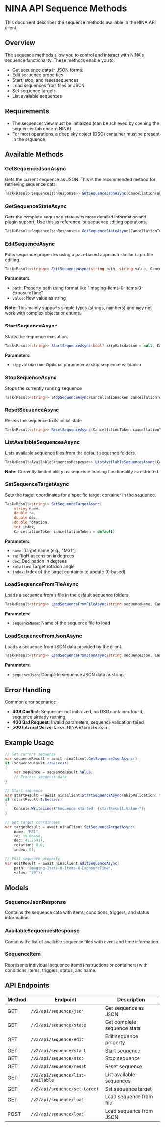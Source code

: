 # NINA API Sequence Methods

This document describes the sequence methods available in the NINA API client.

## Overview

The sequence methods allow you to control and interact with NINA's sequence functionality. These methods enable you to:
- Get sequence data in JSON format
- Edit sequence properties
- Start, stop, and reset sequences
- Load sequences from files or JSON
- Set sequence targets
- List available sequences

## Requirements

- The sequencer view must be initialized (can be achieved by opening the sequencer tab once in NINA)
- For most operations, a deep sky object (DSO) container must be present in the sequence

## Available Methods

### GetSequenceJsonAsync
Gets the current sequence as JSON. This is the recommended method for retrieving sequence data.

```csharp
Task<Result<SequenceJsonResponse>> GetSequenceJsonAsync(CancellationToken cancellationToken = default)
```

### GetSequenceStateAsync
Gets the complete sequence state with more detailed information and plugin support. Use this as reference for sequence editing operations.

```csharp
Task<Result<SequenceJsonResponse>> GetSequenceStateAsync(CancellationToken cancellationToken = default)
```

### EditSequenceAsync
Edits sequence properties using a path-based approach similar to profile editing.

```csharp
Task<Result<string>> EditSequenceAsync(string path, string value, CancellationToken cancellationToken = default)
```

**Parameters:**
- `path`: Property path using format like "Imaging-Items-0-Items-0-ExposureTime"
- `value`: New value as string

**Note:** This mainly supports simple types (strings, numbers) and may not work with complex objects or enums.

### StartSequenceAsync
Starts the sequence execution.

```csharp
Task<Result<string>> StartSequenceAsync(bool? skipValidation = null, CancellationToken cancellationToken = default)
```

**Parameters:**
- `skipValidation`: Optional parameter to skip sequence validation

### StopSequenceAsync
Stops the currently running sequence.

```csharp
Task<Result<string>> StopSequenceAsync(CancellationToken cancellationToken = default)
```

### ResetSequenceAsync
Resets the sequence to its initial state.

```csharp
Task<Result<string>> ResetSequenceAsync(CancellationToken cancellationToken = default)
```

### ListAvailableSequencesAsync
Lists available sequence files from the default sequence folders.

```csharp
Task<Result<AvailableSequencesResponse>> ListAvailableSequencesAsync(CancellationToken cancellationToken = default)
```

**Note:** Currently limited utility as sequence loading functionality is restricted.

### SetSequenceTargetAsync
Sets the target coordinates for a specific target container in the sequence.

```csharp
Task<Result<string>> SetSequenceTargetAsync(
    string name, 
    double ra, 
    double dec, 
    double rotation, 
    int index, 
    CancellationToken cancellationToken = default)
```

**Parameters:**
- `name`: Target name (e.g., "M31")
- `ra`: Right ascension in degrees
- `dec`: Declination in degrees  
- `rotation`: Target rotation angle
- `index`: Index of the target container to update (0-based)

### LoadSequenceFromFileAsync
Loads a sequence from a file in the default sequence folders.

```csharp
Task<Result<string>> LoadSequenceFromFileAsync(string sequenceName, CancellationToken cancellationToken = default)
```

**Parameters:**
- `sequenceName`: Name of the sequence file to load

### LoadSequenceFromJsonAsync
Loads a sequence from JSON data provided by the client.

```csharp
Task<Result<string>> LoadSequenceFromJsonAsync(string sequenceJson, CancellationToken cancellationToken = default)
```

**Parameters:**
- `sequenceJson`: Complete sequence JSON data as string

## Error Handling

Common error scenarios:
- **409 Conflict**: Sequencer not initialized, no DSO container found, sequence already running
- **400 Bad Request**: Invalid parameters, sequence validation failed
- **500 Internal Server Error**: NINA internal errors

## Example Usage

```csharp
// Get current sequence
var sequenceResult = await ninaClient.GetSequenceJsonAsync();
if (sequenceResult.IsSuccess)
{
    var sequence = sequenceResult.Value;
    // Process sequence data
}

// Start sequence
var startResult = await ninaClient.StartSequenceAsync(skipValidation: false);
if (startResult.IsSuccess)
{
    Console.WriteLine($"Sequence started: {startResult.Value}");
}

// Set target coordinates
var targetResult = await ninaClient.SetSequenceTargetAsync(
    name: "M31", 
    ra: 10.68458, 
    dec: 41.26917, 
    rotation: 0.0, 
    index: 0);

// Edit sequence property
var editResult = await ninaClient.EditSequenceAsync(
    path: "Imaging-Items-0-Items-0-ExposureTime", 
    value: "30");
```

## Models

### SequenceJsonResponse
Contains the sequence data with items, conditions, triggers, and status information.

### AvailableSequencesResponse  
Contains the list of available sequence files with event and time information.

### SequenceItem
Represents individual sequence items (instructions or containers) with conditions, items, triggers, status, and name.

## API Endpoints

| Method | Endpoint | Description |
|--------|----------|-------------|
| GET | `/v2/api/sequence/json` | Get sequence as JSON |
| GET | `/v2/api/sequence/state` | Get complete sequence state |
| GET | `/v2/api/sequence/edit` | Edit sequence property |
| GET | `/v2/api/sequence/start` | Start sequence |
| GET | `/v2/api/sequence/stop` | Stop sequence |
| GET | `/v2/api/sequence/reset` | Reset sequence |
| GET | `/v2/api/sequence/list-available` | List available sequences |
| GET | `/v2/api/sequence/set-target` | Set sequence target |
| GET | `/v2/api/sequence/load` | Load sequence from file |
| POST | `/v2/api/sequence/load` | Load sequence from JSON |
